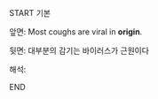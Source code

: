 START
기본

앞면:
Most coughs are viral in **origin**.


뒷면:
대부분의 감기는 바이러스가 근원이다


해석:

<!--ID: 1733134677969-->
END